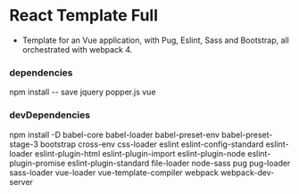 # React Template Full

+ Template for an Vue application, with Pug, Eslint, Sass and Bootstrap, all orchestrated with webpack 4.

### dependencies

npm install -- save jquery popper.js vue

### devDependencies

npm install -D babel-core babel-loader babel-preset-env babel-preset-stage-3 bootstrap cross-env css-loader eslint eslint-config-standard eslint-loader eslint-plugin-html eslint-plugin-import eslint-plugin-node eslint-plugin-promise eslint-plugin-standard file-loader node-sass pug pug-loader sass-loader vue-loader vue-template-compiler webpack webpack-dev-server